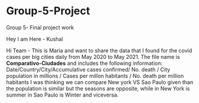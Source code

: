 # Group-5-Project
Group 5- Final project work

Hey I am Here - Kushal

Hi Team - This is Maria and want to share the data that I found for the covid cases per big cities daily from May 2020 to May 2021.
The file name is **Comparativo-Ciudades** and includes the following information:
Date/Country/City/Accumulative cases confirmed/ No. death / City population in millions / Cases per millon habitants / No. death per million habitants
I was thinking we can compare New york VS Sao Paulo given than the population is similar but the seasons are opposite, while in New York is summer in Sao Paulo is Winter and viceversa.
